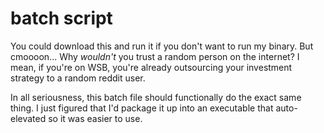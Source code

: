 # batch script

You could download this and run it if you don't want to run my binary.
But cmoooon... Why *wouldn't* you trust a random person on the internet?
I mean, if you're on WSB, you're already outsourcing your investment strategy to
a random reddit user.

In all seriousness, this batch file should functionally do the exact same thing.
I just figured that I'd package it up into an executable that auto-elevated so
it was easier to use.
